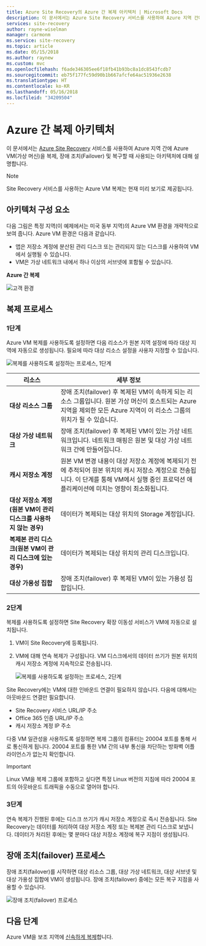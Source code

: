 ```yaml
---
title: Azure Site Recovery의 Azure 간 복제 아키텍처 | Microsoft Docs
description: 이 문서에서는 Azure Site Recovery 서비스를 사용하여 Azure 지역 간에 Azure VM을 복제하는 경우 사용되는 구성 요소와 아키텍처에 대해 간략히 설명합니다.
services: site-recovery
author: rayne-wiselman
manager: carmonm
ms.service: site-recovery
ms.topic: article
ms.date: 05/15/2018
ms.author: raynew
ms.custom: mvc
ms.openlocfilehash: f6ade346305ee6f18fb41b93bc8a1dc8543fcdb7
ms.sourcegitcommit: eb75f177fc59d90b1b667afcfe64ac51936e2638
ms.translationtype: HT
ms.contentlocale: ko-KR
ms.lasthandoff: 05/16/2018
ms.locfileid: "34209504"
---
```

# <a name="azure-to-azure-replication-architecture"></a>Azure 간 복제 아키텍처


이 문서에서는 [Azure Site Recovery](site-recovery-overview.md) 서비스를 사용하여 Azure 지역 간에 Azure VM(가상 머신)을 복제, 장애 조치(Failover) 및 복구할 때 사용되는 아키텍처에 대해 설명합니다.

>[!NOTE]
>Site Recovery 서비스를 사용하는 Azure VM 복제는 현재 미리 보기로 제공됩니다.



## <a name="architectural-components"></a>아키텍처 구성 요소

다음 그림은 특정 지역(이 예제에서는 미국 동부 지역)의 Azure VM 환경을 개략적으로 보여 줍니다. Azure VM 환경은 다음과 같습니다.
- 앱은 저장소 계정에 분산된 관리 디스크 또는 관리되지 않는 디스크를 사용하여 VM에서 실행될 수 있습니다.
- VM은 가상 네트워크 내에서 하나 이상의 서브넷에 포함될 수 있습니다.


**Azure 간 복제**

![고객 환경](./media/concepts-azure-to-azure-architecture/source-environment.png)

## <a name="replication-process"></a>복제 프로세스

### <a name="step-1"></a>1단계

Azure VM 복제를 사용하도록 설정하면 다음 리소스가 원본 지역 설정에 따라 대상 지역에 자동으로 생성됩니다. 필요에 따라 대상 리소스 설정을 사용자 지정할 수 있습니다.

![복제를 사용하도록 설정하는 프로세스, 1단계](./media/concepts-azure-to-azure-architecture/enable-replication-step-1.png)

**리소스** | **세부 정보**
--- | ---
**대상 리소스 그룹** | 장애 조치(failover) 후 복제된 VM이 속하게 되는 리소스 그룹입니다. 원본 가상 머신이 호스트되는 Azure 지역을 제외한 모든 Azure 지역이 이 리소스 그룹의 위치가 될 수 있습니다.
**대상 가상 네트워크** | 장애 조치(failover) 후 복제된 VM이 있는 가상 네트워크입니다. 네트워크 매핑은 원본 및 대상 가상 네트워크 간에 만들어집니다.
**캐시 저장소 계정** | 원본 VM 변경 내용이 대상 저장소 계정에 복제되기 전에 추적되어 원본 위치의 캐시 저장소 계정으로 전송됩니다. 이 단계를 통해 VM에서 실행 중인 프로덕션 애플리케이션에 미치는 영향이 최소화됩니다.
**대상 저장소 계정(원본 VM이 관리 디스크를 사용하지 않는 경우)**  | 데이터가 복제되는 대상 위치의 Storage 계정입니다.
**복제본 관리 디스크(원본 VM이 관리 디스크에 있는 경우)**  | 데이터가 복제되는 대상 위치의 관리 디스크입니다.
**대상 가용성 집합**  | 장애 조치(failover) 후 복제된 VM이 있는 가용성 집합입니다.

### <a name="step-2"></a>2단계

복제를 사용하도록 설정하면 Site Recovery 확장 이동성 서비스가 VM에 자동으로 설치됩니다.

1. VM이 Site Recovery에 등록됩니다.

2. VM에 대해 연속 복제가 구성됩니다. VM 디스크에서의 데이터 쓰기가 원본 위치의 캐시 저장소 계정에 지속적으로 전송됩니다.

   ![복제를 사용하도록 설정하는 프로세스, 2단계](./media/concepts-azure-to-azure-architecture/enable-replication-step-2.png)


 Site Recovery에는 VM에 대한 인바운드 연결이 필요하지 않습니다. 다음에 대해서는 아웃바운드 연결만 필요합니다.

 - Site Recovery 서비스 URL/IP 주소
 - Office 365 인증 URL/IP 주소
 - 캐시 저장소 계정 IP 주소

다중 VM 일관성을 사용하도록 설정하면 복제 그룹의 컴퓨터는 20004 포트를 통해 서로 통신하게 됩니다. 20004 포트를 통한 VM 간의 내부 통신을 차단하는 방화벽 어플라이언스가 없는지 확인합니다.

> [!IMPORTANT]
Linux VM을 복제 그룹에 포함하고 싶다면 특정 Linux 버전의 지침에 따라 20004 포트의 아웃바운드 트래픽을 수동으로 열어야 합니다.

### <a name="step-3"></a>3단계

연속 복제가 진행된 후에는 디스크 쓰기가 캐시 저장소 계정으로 즉시 전송됩니다. Site Recovery는 데이터를 처리하여 대상 저장소 계정 또는 복제본 관리 디스크로 보냅니다. 데이터가 처리된 후에는 몇 분마다 대상 저장소 계정에 복구 지점이 생성됩니다.

## <a name="failover-process"></a>장애 조치(failover) 프로세스

장애 조치(failover)를 시작하면 대상 리소스 그룹, 대상 가상 네트워크, 대상 서브넷 및 대상 가용성 집합에 VM이 생성됩니다. 장애 조치(failover) 중에는 모든 복구 지점을 사용할 수 있습니다.

![장애 조치(failover) 프로세스](./media/concepts-azure-to-azure-architecture/failover.png)

## <a name="next-steps"></a>다음 단계

Azure VM을 보조 지역에 [신속하게 복제](azure-to-azure-quickstart.md)합니다.
